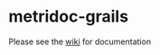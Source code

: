metridoc-grails
===============

Please see the [wiki](https://github.com/metridoc/metridoc-grails/wiki) for documentation


